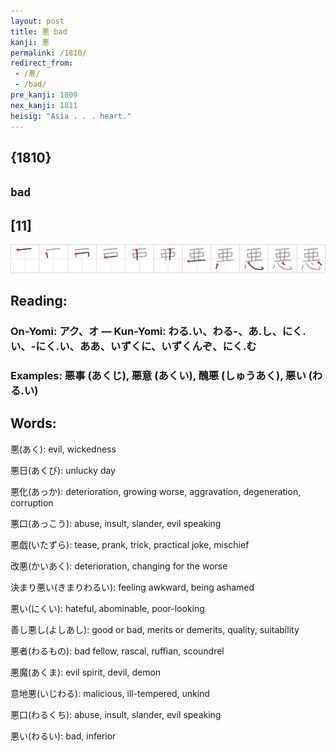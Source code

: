 ```yaml
---
layout: post
title: 悪 bad
kanji: 悪
permalink: /1810/
redirect_from:
 - /悪/
 - /bad/
pre_kanji: 1809
nex_kanji: 1811
heisig: "Asia . . . heart."
---
```


## {1810}

## `bad`

## [11]

<div class="stroke"><img src="../images/E682AA.png" /></div>

## Reading:

### On-Yomi: アク、オ &mdash; Kun-Yomi: わる.い、わる-、あ.し、にく.い、-にく.い、ああ、いずくに、いずくんぞ、にく.む

### Examples: 悪事 (あくじ), 悪意 (あくい), 醜悪 (しゅうあく), 悪い (わる.い)

## Words:

悪(あく): evil, wickedness

悪日(あくび): unlucky day

悪化(あっか): deterioration, growing worse, aggravation, degeneration, corruption

悪口(あっこう): abuse, insult, slander, evil speaking

悪戯(いたずら): tease, prank, trick, practical joke, mischief

改悪(かいあく): deterioration, changing for the worse

決まり悪い(きまりわるい): feeling awkward, being ashamed

悪い(にくい): hateful, abominable, poor-looking

善し悪し(よしあし): good or bad, merits or demerits, quality, suitability

悪者(わるもの): bad fellow, rascal, ruffian, scoundrel

悪魔(あくま): evil spirit, devil, demon

意地悪(いじわる): malicious, ill-tempered, unkind

悪口(わるくち): abuse, insult, slander, evil speaking

悪い(わるい): bad, inferior

